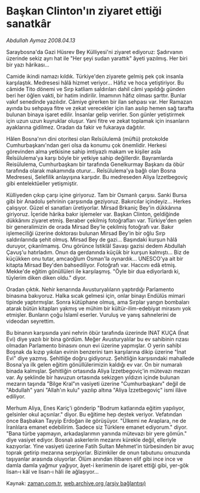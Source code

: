 # Başkan Clinton'ın ziyaret ettiği sanatkâr

*Abdullah Aymaz 2008.04.13*

<tr><td class="metin" colspan="2" style="padding-top: 20px; padding-left: 5px; padding-right: 10px;">Saraybosna'da Gazi Hüsrev Bey Külliyesi'ni ziyaret ediyoruz: Şadırvanın üzerinde sekiz ayrı hat ile "Her şeyi sudan yarattık" âyeti yazılmış. Her biri bir yazı hârikası...</td></tr><tr><td class="metin" colspan="2" style="padding-top: 20px; padding-left: 5px; padding-right: 10px;"><p>Camide ikindi namazı kıldık. Türkiye'den ziyarete gelmiş pek çok insanla karşılaştık. Medresesi hâlâ hizmet veriyor... Hâfız ve hoca yetiştiriyor. Bu câmide Tito dönemi ve Sırp katliam saldırıları dahil câmi yapıldığı günden beri her öğlen vakti, bir hatim indirilir. İmamının hâfız olması şarttır. Bunlar vakıf senedinde yazılıdır. Câmiye girerken bir ilan sehpası var. Her Ramazan ayında bu sehpaya fitre ve zekat verecekler için ilan asılıp hemen sağ tarafta bulunan binaya işaret edilir. İnsanlar gelip verirler. Son günler yetiştirmek için uzun uzun kuyruklar oluşur. Yani fitre ve zekat toplamak için insanların ayaklarına gidilmez. Oradan da fakir ve fukaraya dağıtılır.
<p> Hâlen Bosna'nın dini otoritesi olan Reîsülulemâ (müftü) protokolde Cumhurbaşkanı'ndan geri olsa da konumu çok önemlidir. Herkesi görevinden alma yetkisine sahip imtiyazlı makam ve kişiler asla Reîsülulema'ya karşı böyle bir yetkiye sahip değillerdir. Bayramlarda Reisülulema, Cumhurbaşkanı bir tarafında Genelkurmay Başkanı da öbür tarafında olarak makamında oturur... Reîsülulema'ya bağlı olan Bosna Medresesi, Selefilik anlayışına karşıdır. Bu medreseden Aliya İzzetbegoviç gibi entelektüeller yetişmiştir. 
<p> Külliyeden çıkıp çarşı içine giriyoruz. Tam bir Osmanlı çarşısı. Sanki Bursa gibi bir Anadolu şehrinin çarşısında geziyoruz. Bakırcılar içindeyiz... Herkes çalışıyor. Güzel el sanatları üretiyorlar. Mirsad Brkaniç Bey'in dükkânına giriyoruz. İçeride hârika bakır işlemeler var. Başkan Clinton, geldiğinde dükkânını ziyaret etmiş. Beraber çekilmiş fotoğrafları var. Türkiye'den gelen bir generalimizin de orada Mirsad Bey'le çekilmiş fotoğrafı var. Bakır işlemeciliği üzerine doktorası bulunan Mirsad Bey'in bir oğlu Sırp saldırılarında şehit olmuş. Mirsad Bey de gazi... Başındaki kurşun hâlâ duruyor, çıkarılmamış. Onu görünce İstiklâl Savaşı gazisi dedem Abdullah Çavuş'u hatırladım. Onun da gerdanında küçük bir kurşun kalmıştı... Biz de küçükken onu tutar, amcaoğlum Osman'la oynardık... UNESCO'ya ait bir kitapta Mirsad Bey'den bahsediliyor. Fotoğrafı var. Haccını edâ etmiş. Mekke'de eğitim gönüllüleri ile karşılaşmış. "Öyle bir dua ediyorlardı ki, tüylerim diken diken oldu." diyor.
<p> Oradan çıktık. Nehir kenarında Avusturyalıların yaptırdığı Parlamento binasına bakıyoruz. Halka sıcak gelmesi için, onlar binayı Endülüs mimari tipinde yaptırmışlar. Sonra kütüphane olmuş, ama Sırplar yangın bombaları atarak bütün kitapları yakmış ve mühim bir kültür-ilim-edebiyat mirasını yok etmişler. Bunların çoğu İslamî eserler. Vuruluş ve yanış sahnelerini de videodan seyrettim. 
<p> Bu binanın karşısında yani nehrin öbür tarafında üzerinde INAT KUÇA (İnat Evi) diye yazılı bir bina gördüm. Meğer Avusturyalılar bu ev sahibinin rızası olmadan Parlamento binasını onun evi üzerine yapmışlar. O yerin sahibi Boşnak da kızıp yıkılan evinin benzerini tam karşılarına dikip üzerine "İnat Evi" diye yazmış. Şehitliğe doğru gidiyoruz. Şehitliğin karşısındaki mahallede Bosna'ya ilk gelen eğitim gönüllülerimizin kaldığı ev var. On bir numaralı binada kalmışlar. Şehitliğin ortasında Aliya İzzetbegoviç'in mütevazı mezarı var. Ay şeklinde bir havuzun ortasında sekizgen yıldızın içinde bulunan mezarın taşında "Bilge Kral"ın vasiyeti üzerine "Cumhurbaşkanı" değil de "Abdullah" yani "Allah'ın kulu" yazılıp altına "Aliya İzzetbegoviç" ismi ilâve ediliyor. 
<p> Merhum Aliya, Enes Kariç'i gönderip "Bodrum katlarında eğitim yapılıyor, gelsinler okul açsınlar." diyor. Bu eğitime hep destek veriyor. Vefatından önce Başbakan Tayyip Erdoğan ile görüşüyor. "Ülkemi ne Araplara, ne de İranlılara emanet edebilirim. Sadece siz Türklere emanet ediyorum." diyor. "Bana türbe yapmayın, arkadaşlarımın yanında mütevazı bir yere gömün." diye vasiyet ediyor. Bosnalı askerlerin mezarını kürekle değil, elleriyle kazıyorlar. Yine vasiyeti üzerine Fatih Sultan Mehmet'in türbesinden bir avuç toprak getirip mezarına serpiyorlar. Bizimkiler de onun tabutunu omuzunda taşıyanlar arasında oluyorlar. Ölüm anından itibaren elif gibi ince ince ve damla damla yağmur yağıyor, âyet-i kerimenin de işaret ettiği gibi, yer-gök lisan-ı kâl ve lisan-ı hâli ile ağlaşıyor...<br/></p></p></p></p></p></p></td></tr>

Kaynak: [zaman.com.tr](http://zaman.com.tr/yazar.do?yazino=676390), [web.archive.org (arşiv bağlantısı)](http://web.archive.org/web/20080616182623/http://www.zaman.com.tr:80/yazar.do?yazino=676390)
